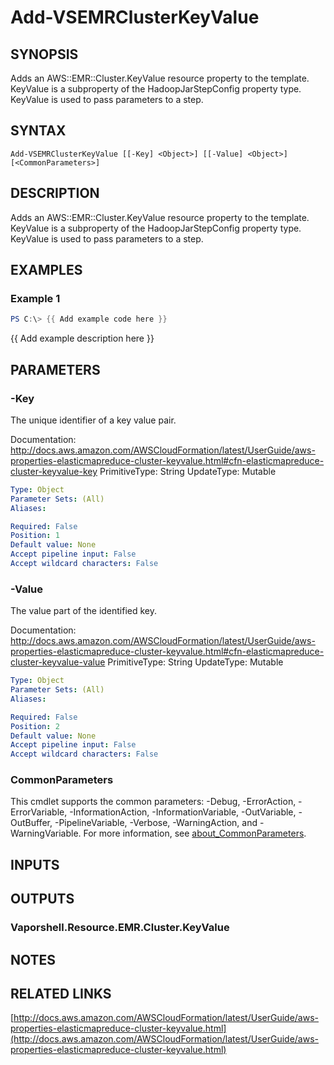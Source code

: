 # Add-VSEMRClusterKeyValue

## SYNOPSIS
Adds an AWS::EMR::Cluster.KeyValue resource property to the template.
KeyValue is a subproperty of the HadoopJarStepConfig property type.
KeyValue is used to pass parameters to a step.

## SYNTAX

```
Add-VSEMRClusterKeyValue [[-Key] <Object>] [[-Value] <Object>] [<CommonParameters>]
```

## DESCRIPTION
Adds an AWS::EMR::Cluster.KeyValue resource property to the template.
KeyValue is a subproperty of the HadoopJarStepConfig property type.
KeyValue is used to pass parameters to a step.

## EXAMPLES

### Example 1
```powershell
PS C:\> {{ Add example code here }}
```

{{ Add example description here }}

## PARAMETERS

### -Key
The unique identifier of a key value pair.

Documentation: http://docs.aws.amazon.com/AWSCloudFormation/latest/UserGuide/aws-properties-elasticmapreduce-cluster-keyvalue.html#cfn-elasticmapreduce-cluster-keyvalue-key
PrimitiveType: String
UpdateType: Mutable

```yaml
Type: Object
Parameter Sets: (All)
Aliases:

Required: False
Position: 1
Default value: None
Accept pipeline input: False
Accept wildcard characters: False
```

### -Value
The value part of the identified key.

Documentation: http://docs.aws.amazon.com/AWSCloudFormation/latest/UserGuide/aws-properties-elasticmapreduce-cluster-keyvalue.html#cfn-elasticmapreduce-cluster-keyvalue-value
PrimitiveType: String
UpdateType: Mutable

```yaml
Type: Object
Parameter Sets: (All)
Aliases:

Required: False
Position: 2
Default value: None
Accept pipeline input: False
Accept wildcard characters: False
```

### CommonParameters
This cmdlet supports the common parameters: -Debug, -ErrorAction, -ErrorVariable, -InformationAction, -InformationVariable, -OutVariable, -OutBuffer, -PipelineVariable, -Verbose, -WarningAction, and -WarningVariable. For more information, see [about_CommonParameters](http://go.microsoft.com/fwlink/?LinkID=113216).

## INPUTS

## OUTPUTS

### Vaporshell.Resource.EMR.Cluster.KeyValue
## NOTES

## RELATED LINKS

[http://docs.aws.amazon.com/AWSCloudFormation/latest/UserGuide/aws-properties-elasticmapreduce-cluster-keyvalue.html](http://docs.aws.amazon.com/AWSCloudFormation/latest/UserGuide/aws-properties-elasticmapreduce-cluster-keyvalue.html)

